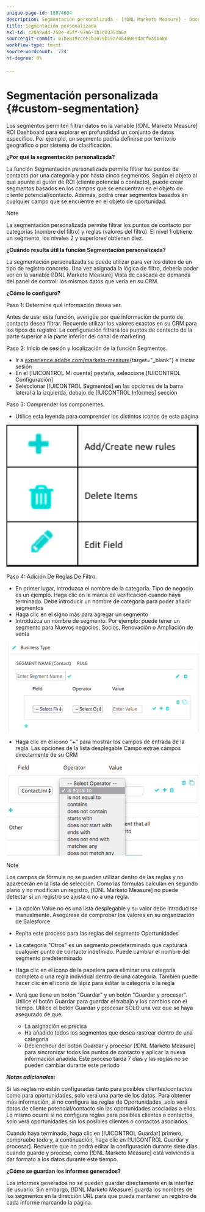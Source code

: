 ```yaml
---
unique-page-id: 18874604
description: Segmentación personalizada - [!DNL Marketo Measure] - Documentación del producto
title: Segmentación personalizada
exl-id: c20a2add-250e-45ff-97a6-1b1c03351b6a
source-git-commit: 01be819ccee1b3079b15a748480e9dacf6adb488
workflow-type: tm+mt
source-wordcount: '724'
ht-degree: 0%

---
```


# Segmentación personalizada {#custom-segmentation}

Los segmentos permiten filtrar datos en la variable [!DNL Marketo Measure] ROI Dashboard para explorar en profundidad un conjunto de datos específico. Por ejemplo, un segmento podría definirse por territorio geográfico o por sistema de clasificación.

**¿Por qué la segmentación personalizada?**

La función Segmentación personalizada permite filtrar los puntos de contacto por una categoría y por hasta cinco segmentos. Según el objeto al que apunte el guión de ROI (cliente potencial o contacto), puede crear segmentos basados en los campos que se encuentran en el objeto de cliente potencial/contacto. Además, podrá crear segmentos basados en cualquier campo que se encuentre en el objeto de oportunidad.

>[!NOTE]
>
>La segmentación personalizada permite filtrar los puntos de contacto por categorías (nombre del filtro) y reglas (valores del filtro). El nivel 1 obtiene un segmento, los niveles 2 y superiores obtienen diez.

**¿Cuándo resulta útil la función Segmentación personalizada?**

La segmentación personalizada se puede utilizar para ver los datos de un tipo de registro concreto. Una vez asignada la lógica de filtro, debería poder ver en la variable [!DNL Marketo Measure] Vista de cascada de demanda del panel de control: los mismos datos que vería en su CRM.

**¿Cómo lo configuro?**

Paso 1: Determine qué información desea ver.

Antes de usar esta función, averigüe por qué información de punto de contacto desea filtrar. Recuerde utilizar los valores exactos en su CRM para los tipos de registro. La configuración filtrará los puntos de contacto de la parte superior a la parte inferior del canal de marketing.

Paso 2: Inicio de sesión y localización de la función Segmentos.

* Ir a [experience.adobe.com/marketo-measure](https://experience.adobe.com/marketo-measure){target="_blank"} e iniciar sesión
* En el [!UICONTROL Mi cuenta] pestaña, seleccione [!UICONTROL Configuración]
* Seleccionar [!UICONTROL Segmentos] en las opciones de la barra lateral a la izquierda, debajo de [!UICONTROL Informes] sección

Paso 3: Comprender los componentes.

* Utilice esta leyenda para comprender los distintos iconos de esta página

![](assets/1.png)

Paso 4: Adición De Reglas De Filtro.

* En primer lugar, introduzca el nombre de la categoría. Tipo de negocio es un ejemplo. Haga clic en la marca de verificación cuando haya terminado. Debe introducir un nombre de categoría para poder añadir segmentos
* Haga clic en el signo más para agregar un segmento
* Introduzca un nombre de segmento. Por ejemplo: puede tener un segmento para Nuevos negocios, Socios, Renovación o Ampliación de venta

![](assets/2.png)

* Haga clic en el icono &quot;+&quot; para mostrar los campos de entrada de la regla. Las opciones de la lista desplegable Campo extrae campos directamente de su CRM

![](assets/3.png)

>[!NOTE]
>
>Los campos de fórmula no se pueden utilizar dentro de las reglas y no aparecerán en la lista de selección. Como las fórmulas calculan en segundo plano y no modifican un registro, [!DNL Marketo Measure] no puede detectar si un registro se ajusta o no a una regla.

* La opción Value no es una lista desplegable y su valor debe introducirse manualmente. Asegúrese de comprobar los valores en su organización de Salesforce
* Repita este proceso para las reglas del segmento Oportunidades
* La categoría &quot;Otros&quot; es un segmento predeterminado que capturará cualquier punto de contacto indefinido. Puede cambiar el nombre del segmento predeterminado
* Haga clic en el icono de la papelera para eliminar una categoría completa o una regla individual dentro de una categoría. También puede hacer clic en el icono de lápiz para editar la categoría o la regla
* Verá que tiene un botón &quot;Guardar&quot; y un botón &quot;Guardar y procesar&quot;. Utilice el botón Guardar para guardar el trabajo y los cambios con el tiempo. Utilice el botón Guardar y procesar SOLO una vez que se haya asegurado de que:

   * La asignación es precisa
   * Ha añadido todos los segmentos que desea rastrear dentro de una categoría
   * Déclencheur del botón Guardar y procesar [!DNL Marketo Measure] para sincronizar todos los puntos de contacto y aplicar la nueva información añadida. Este proceso tarda 7 días y las reglas no se pueden cambiar durante este periodo

**_Notas adicionales:_**

Si las reglas no están configuradas tanto para posibles clientes/contactos como para oportunidades, solo verá una parte de los datos. Para obtener más información, si no configura las reglas de Oportunidades, solo verá datos de cliente potencial/contacto sin las oportunidades asociadas a ellos. Lo mismo ocurre si no configura reglas para posibles clientes o contactos, solo verá oportunidades sin los posibles clientes o contactos asociados.

Cuando haya terminado, haga clic en [!UICONTROL Guardar] primero, compruebe todo y, a continuación, haga clic en [!UICONTROL Guardar y procesar]. Recuerde que no podrá editar la configuración durante siete días cuando guarde y procese, como [!DNL Marketo Measure] está volviendo a dar formato a los datos durante este tiempo.

**¿Cómo se guardan los informes generados?**

Los informes generados no se pueden guardar directamente en la interfaz de usuario. Sin embargo, [!DNL Marketo Measure] guarda los nombres de los segmentos en la dirección URL para que pueda mantener un registro de cada informe marcando la página.
